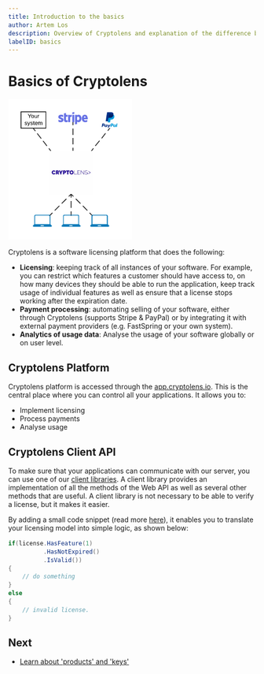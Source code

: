 ```yaml
---
title: Introduction to the basics
author: Artem Los
description: Overview of Cryptolens and explanation of the difference between Cryptolens Platform and Cryptolens Client API.
labelID: basics
---
```


# Basics of Cryptolens

<img src="/images/cryptolens-payments-overview.png" width="50%" />

Cryptolens is a software licensing platform that does the following:

* **Licensing**: keeping track of all instances of your software. For example, you can restrict which features a customer should have access to, on how many devices they should
be able to run the application, keep track usage of individual features as well as ensure that a license stops working after the expiration date.
* **Payment processing**: automating selling of your software, either through Cryptolens (supports Stripe & PayPal) or by integrating it with external payment
providers (e.g. FastSpring or your own system).
* **Analytics of usage data**: Analyse the usage of your software globally or on user level.


## Cryptolens Platform
Cryptolens platform is accessed through the [app.cryptolens.io](https://app.cryptolens.io).
This is the central place where you can control all your applications. It allows you to:

* Implement licensing
* Process payments
* Analyse usage

## Cryptolens Client API
To make sure that your applications can communicate with our server, you can use one of our [client libraries](/web-api/skm-client-api).
A client library provides an implementation of all the methods of the Web API as well as several other methods that
are useful. A client library is not necessary to be able to verify a license, but it makes it easier.

By adding a small code snippet (read more [here](/examples/key-verification)), it enables you to translate your licensing model into simple logic, as shown below:

```cs
if(license.HasFeature(1)
          .HasNotExpired()
          .IsValid())
{
    // do something
}
else
{
    // invalid license.
}
```

## Next

* [Learn about 'products' and 'keys'](/basics/prodkeys)
